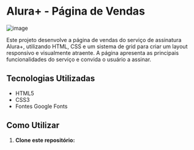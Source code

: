 # Alura+ - Página de Vendas

![image](https://github.com/user-attachments/assets/b92314dd-40d2-4ff6-bdf3-aea2be919e06)

Este projeto desenvolve a página de vendas do serviço de assinatura Alura+, utilizando HTML, CSS e um sistema de grid para criar um layout responsivo e visualmente atraente. A página apresenta as principais funcionalidades do serviço e convida o usuário a assinar.

## Tecnologias Utilizadas
* HTML5
* CSS3
* Fontes Google Fonts

## Como Utilizar
1. **Clone este repositório:**
